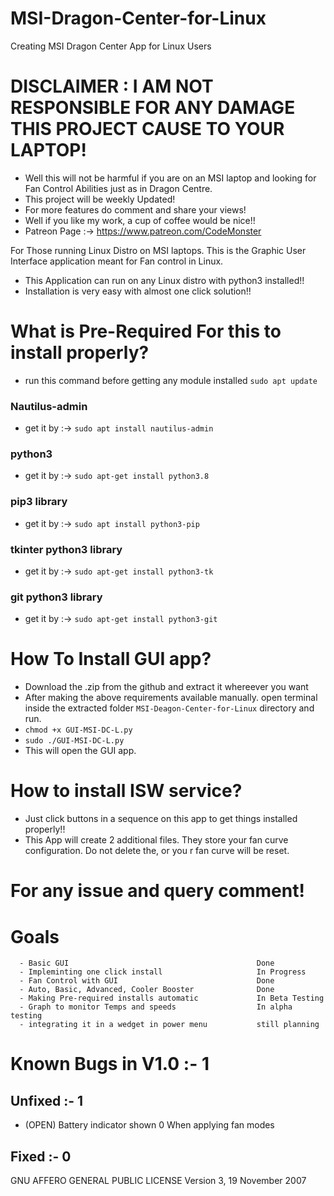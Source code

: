 # MSI-Dragon-Center-for-Linux
Creating MSI Dragon Center App for Linux Users

# DISCLAIMER : I AM NOT RESPONSIBLE FOR ANY DAMAGE THIS PROJECT CAUSE TO YOUR LAPTOP!
- Well this will not be harmful if you are on an MSI laptop and looking for Fan Control Abilities just as in Dragon Centre.
- This project will be weekly Updated!
- For more features do comment and share your views!
- Well if you like my work, a cup of coffee would be nice!!
- Patreon Page :-> https://www.patreon.com/CodeMonster

For Those running Linux Distro on MSI laptops. This is the Graphic User Interface application meant for Fan control in Linux.
- This Application can run on any Linux distro with python3 installed!!
- Installation is very easy with almost one click solution!!

# What is Pre-Required For this to install properly?
- run this command before getting any module installed ```sudo apt update```
### Nautilus-admin
- get it by :-> ```sudo apt install nautilus-admin```
### python3 
- get it by :-> ```sudo apt-get install python3.8```
### pip3 library
- get it by :-> ```sudo apt install python3-pip```
### tkinter python3 library
- get it by :-> ```sudo apt-get install python3-tk```
### git python3 library
- get it by :-> ```sudo apt-get install python3-git```

# How To Install GUI app?
- Download the .zip from the github and extract it whereever you want
- After making the above requirements available manually. open terminal inside the extracted folder ```MSI-Deagon-Center-for-Linux``` directory and run.
- ```chmod +x GUI-MSI-DC-L.py```
- ```sudo ./GUI-MSI-DC-L.py```
- This will open the GUI app.

# How to install ISW service?
- Just click buttons in a sequence on this app to get things installed properly!!
- This App will create 2 additional files. They store your fan curve configuration. Do not delete the, or you r fan curve will be reset.

# For any issue and query comment!

# Goals
```
  - Basic GUI                                          Done
  - Impleminting one click install                     In Progress
  - Fan Control with GUI                               Done
  - Auto, Basic, Advanced, Cooler Booster              Done
  - Making Pre-required installs automatic             In Beta Testing
  - Graph to monitor Temps and speeds                  In alpha testing
  - integrating it in a wedget in power menu           still planning
```

# Known Bugs in V1.0 :- 1
## Unfixed :- 1
- (OPEN) Battery indicator shown 0 When applying fan modes
## Fixed :- 0

GNU AFFERO GENERAL PUBLIC LICENSE
Version 3, 19 November 2007
